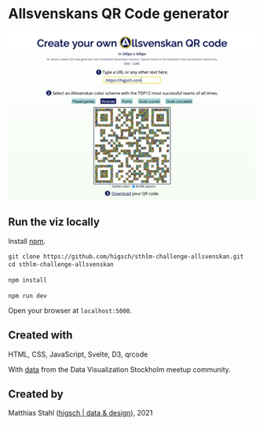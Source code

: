 # Allsvenskans QR Code generator

![Screenshot of a colorful QR code within a website](screenshot.jpg)

## Run the viz locally

Install [npm](https://www.npmjs.com/get-npm).

```
git clone https://github.com/higsch/sthlm-challenge-allsvenskan.git
cd sthlm-challenge-allsvenskan

npm install

npm run dev
```

Open your browser at `localhost:5000`.


## Created with

HTML, CSS, JavaScript, Svelte, D3, qrcode

With [data](https://github.com/Dataviz-Stockholm/challenges/blob/main/Challenge_two-Beautiful-game/Allsvenskan%20-%20All%20time%20stats.csv) from the Data Visualization Stockholm meetup community.


## Created by

Matthias Stahl ([higsch | data & design](https://www.higsch.com)), 2021
